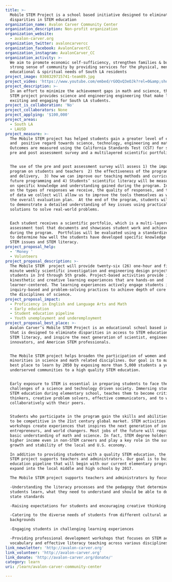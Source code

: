```yaml
---
title: >-
  Mobile STEM Project is a school based initiative designed to eliminate
  disparities in STEM education
organization_name: Avalon Carver Community Center
organization_description: Non-profit organization
organization_website:
  - avalon-carver.org
organization_twitter: avaloncarvercc
organization_facebook: AvalonCarverCC
organization_instagram: AvalonCarver_CC
organization_activity: >-
  We aim to promote economic self-sufficiency, strengthen families & build a
  strong sense of community by providing services for the physical, mental,
  educational & spiritual needs of South LA residents
project_image: 0308329715741-team89.jpg
project_video: 'https://www.youtube.com/embed/rGOQvQ3eOJk?rel=0&amp;showinfo=0'
project_description: >-
  In an effort to minimize the achievement gaps in math and science, the Mobile
  STEM project provides science and engineering engineering that make learning
  exciting and engaging for South LA students.
project_is_collaboration: 'No'
project_collaborators: None
project_applying: '$100,000'
project_areas:
  - South LA
  - LAUSD
project_measure: >-
  The Mobile STEM project has helped students gain a greater level of enthusiasm
  and  positive regard towards science, technology, engineering and mathematics.
  Outcomes are measured using the California Standards Test (CST) for science, a
  pre and post assessment survey and a multilayered scientific portfolio. 


  The use of the pre and post assessment survey will assess 1) the impact of the
  program on students and teachers  2) the effectiveness of the program content
  and delivery,  3) how we can improve our teaching methods and curricula for
  future programming and 4) Students’ scientific literacy will be measured based
  on specific knowledge and understanding gained during the program. Information
  on the types of responses we receive, the quality of responses, and the amount
  of data we collect will allow us to improve the tools themselves as well as
  the overall evaluation plan.  At the end of the program, students will be able
  to demonstrate a detailed understanding of key issues using practical
  solutions to solve real-world problems.


  Each student receives a scientific portfolio, which is a multi-layered
  assessment tool that documents and showcases student work and achievements
  during the program.  Portfolios will be evaluated using a standardized rubric
  to determine how well the students have developed specific knowledge about
  STEM issues and STEM literacy.
project_proposal_help:
  - 'Money '
  - Volunteers
project_proposal_description: >-
  The Mobile STEM  project will provide twenty-six (26) one-hour and fifteen
  minute weekly scientific investigation and engineering design projects for
  students in 3rd through 5th grade. Project-based activities provide in-depth,
  kinesthetic and creative learning experiences that are hands-on and
  learner-centered. The learning experiences actively engage students in
  inquiry-based and problem-solving practices to achieve depth of core ideas in
  the disciplines of science.
project_proposal_impact:
  - Proficiency in English and Language Arts and Math
  - Early education
  - Student education pipeline
  - Youth unemployment and underemployment
project_proposal_best_place: >-
  Avalon Carver’s Mobile STEM Project is an educational school based initiative
  that is designed to eliminate disparities in access to STEM education, promote
  STEM literacy, and inspire the next generation of scientist, engineers,
  innovators, and American STEM professionals.


  The Mobile STEM project helps broaden the participation of women and
  minorities in science and math related disciplines. Our goal is to make LA the
  best place to learn by 2050 by exposing more than 5,000 students a year in
  underserved communities to a high quality STEM education.


  Early exposure to STEM is essential in preparing students to face the
  challenges of a science and technology driven society. Immersing students into
  STEM education during elementary school, teaches them to become critical
  thinkers, creative problem solvers, effective communicators, and to work
  collaboratively with their peers. 


  Students who participate in the program gain the skills and abilities required
  to be competitive in the 21st century global market. STEM activities and
  workshops create experiences that inspires the next generation of innovators,
  entrepreneurs, and world changers. Most jobs of the future will require a
  basic understanding of math and science. In fact, STEM degree holders have a
  higher income even in non-STEM careers and play a key role in the sustained
  growth and stability of the local and U.S. economy. 

  In addition to providing students with a quality STEM education, the Mobile
  STEM project supports teachers and administrators. Our goal is to build a STEM
  education pipeline that will begin with our current elementary programs, and
  expand into the local middle and high schools by 2017. 

  The Mobile STEM project supports teachers and administrators by focusing on:

  -Understanding the literacy processes and the pedagogy that determines how
  students learn, what they need to understand and should be able to do to meet
  state standards

  -Raising expectations for students and encouraging creative thinking

  -Catering to the diverse needs of students from different cultural and ethnic
  backgrounds

  -Engaging students in challenging learning experiences

  -Providing professional development workshops that focuses on STEM academic
  vocabulary and effective literacy teaching across various disciplines
link_newsletter: 'http://avalon-carver.org'
link_volunteer: 'http://avalon-carver.org'
link_donate: 'http://avalon-carver.org/donate/'
category: learn
uri: /learn/avalon-carver-community-center

---
```


